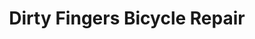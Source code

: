 ---
title: "Dirty Fingers Bicycle Repair"
url: /hood-river/dirty-fingers-bicycle-repair/
shop: bicycle
---